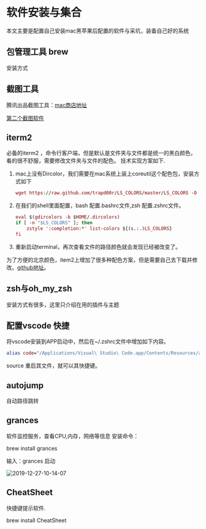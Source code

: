 # 软件安装与集合

本文主要是配置自己安装mac黑苹果后配置的软件与采坑，装备自己好的系统

## 包管理工具 brew

安装方式

## 截图工具

腾讯出品截图工具：[mac商店地址](https://apps.apple.com/cn/app/jie-tu-jietu/id1059334054?mt=12)

[第二个截图软件](https://apps.apple.com/cn/app/snip/id512505421?mt=12)

## iterm2

必备的iterm2 ，命令行客户端，但是默认是文件夹与文件都是统一的黑白颜色，看的很不舒服，需要修改文件夹与文件的配色。
技术实现方案如下.

1. mac上没有Dircolor，我们需要在mac系统上装上coreutil这个配色包，安装方式如下

    ```mac
    wget https://raw.github.com/trapd00r/LS_COLORS/master/LS_COLORS -O $HOME/.dircolors
    ```

2. 在我们的shell里面配置，bash 配置.bashrc文件,zsh 配置.zshrc文件。

    ```mac
    eval $(gdircolors -b $HOME/.dircolors)
    if [ -n "$LS_COLORS" ]; then
        zstyle ':completion:*' list-colors ${(s.:.)LS_COLORS}
    fi
    ```

3. 重新启动terminal，再次查看文件的路径颜色就会发现已经被改变了。

为了方便的北京颜色，item2上增加了很多种配色方案，但是需要自己去下载并修改。[github地址](https://github.com/mbadolato/iTerm2-Color-Schemes/blob/master)。

## zsh与oh_my_zsh

安装方式有很多，这里只介绍在用的插件与主题

## 配置vscode 快捷

将vscode安装到APP启动中，然后在~/.zshrc文件中增加如下内容。

```mac
alias code="/Applications/Visual\ Studio\ Code.app/Contents/Resources/app/bin/code"
```

source 重启其文件，就可以其快捷键。

## autojump

自动路径跳转

## grances

软件监控服务，查看CPU,内存，网络等信息
安装命令：

brew install grances

输入：grances 启动

![2019-12-27-10-14-07](http://jikelearn.cn/2019-12-27-10-14-07.png)

## CheatSheet

快捷键提示软件.

brew install CheatSheet
